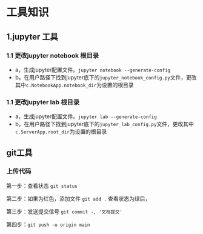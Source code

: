 # 工具知识



## 1.jupyter 工具

### 1.1 更改jupyter notebook 根目录
+ a，生成jupyter配置文件。`jupyter notebook --generate-config`
+ b，在用户路径下找到jupyter底下的`jupyter_notebook_config.py`文件，更改其中`c.NotebookApp.notebook_dir`为设置的根目录

### 1.1 更改jupyter lab 根目录
+ a，生成jupyter配置文件。`jupyter lab --generate-config`
+ b，在用户路径下找到jupyter底下的`jupyter_lab_config.py`文件，更改其中`c.ServerApp.root_dir`为设置的根目录



## git工具

### 上传代码

第一步：查看状态  `git status`

第二步：如果为红色，添加文件  `git add .` 查看状态为绿后，

第三步：发送提交信号 `git commit -, '文档提交'`

第四步：`git push -u origin main`